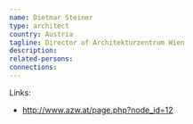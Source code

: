 ```yaml
---
name: Dietmar Steiner
type: architect
country: Austria
tagline: Director of Architekturzentrum Wien
description:
related-persons:
connections:
---
```

Links:
* <http://www.azw.at/page.php?node_id=12>
